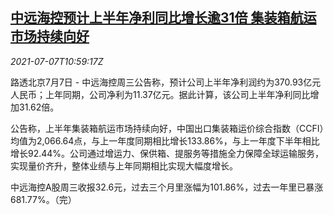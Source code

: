 <!--1625657464000-->
[中远海控预计上半年净利同比增长逾31倍 集装箱航运市场持续向好](https://cn.reuters.com/article/cosco-0707-shipping-0707-wedn-idCNKCS2ED12D)
------

<div><i>2021-07-07T10:59:17Z</i></div><p>路透北京7月7日 - 中远海控周三公告称，预计公司上半年净利润约为370.93亿元人民币；上年同期，公司净利为11.37亿元。据此计算，该公司上半年净利同比增加31.62倍。</p><p>公告称，上半年集装箱航运市场持续向好，中国出口集装箱运价综合指数（CCFI）均值为2,066.64点，与上一年度同期相比增长133.86%，与上一年度下半年相比增长92.44%。公司通过增运力、保供箱、提服务等措施全力保障全球运输服务，实现量价齐升，整体业绩与上年同期相比实现大幅度增长。</p><p>中远海控A股周三收报32.6元，过去三个月里涨幅为101.86%，过去一年里已暴涨681.77%。（完）</p>
